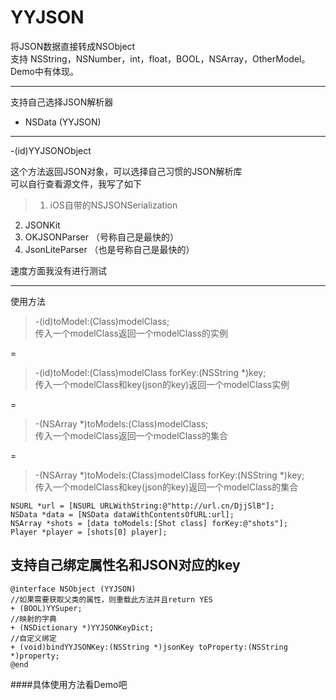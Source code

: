 YYJSON
======

将JSON数据直接转成NSObject  
支持 NSString，NSNumber，int，float，BOOL，NSArray，OtherModel。  
Demo中有体现。

***
支持自己选择JSON解析器

-  NSData (YYJSON)
------
 -(id)YYJSONObject

这个方法返回JSON对象，可以选择自己习惯的JSON解析库   
可以自行查看源文件，我写了如下  
>1. iOS自带的NSJSONSerialization  
2.  JSONKit  
3.  OKJSONParser （号称自己是最快的）  
4. JsonLiteParser （也是号称自己是最快的）

速度方面我没有进行测试

***
使用方法
> -(id)toModel:(Class)modelClass;   
传入一个modelClass返回一个modelClass的实例

=

>-(id)toModel:(Class)modelClass forKey:(NSString *)key;   
传入一个modelClass和key(json的key)返回一个modelClass实例

=

> -(NSArray *)toModels:(Class)modelClass;  
传入一个modelClass返回一个modelClass的集合

=

> -(NSArray *)toModels:(Class)modelClass forKey:(NSString *)key;  
传入一个modelClass和key(json的key)返回一个modelClass的集合

	NSURL *url = [NSURL URLWithString:@"http://url.cn/DjjSlB"];  
	NSData *data = [NSData dataWithContentsOfURL:url];  
	NSArray *shots = [data toModels:[Shot class] forKey:@"shots"];  
	Player *player = [shots[0] player];
	

支持自己绑定属性名和JSON对应的key
---------
	@interface NSObject (YYJSON)
	//如果需要获取父类的属性，则重载此方法并且return YES
	+ (BOOL)YYSuper;
	//映射的字典
	+ (NSDictionary *)YYJSONKeyDict;
	//自定义绑定 
	+ (void)bindYYJSONKey:(NSString *)jsonKey toProperty:(NSString *)property;
	@end
	
####具体使用方法看Demo吧